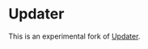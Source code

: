 Updater
=======
This is an experimental fork of [Updater](https://forums.alliedmods.net/showthread.php?t=169095).
